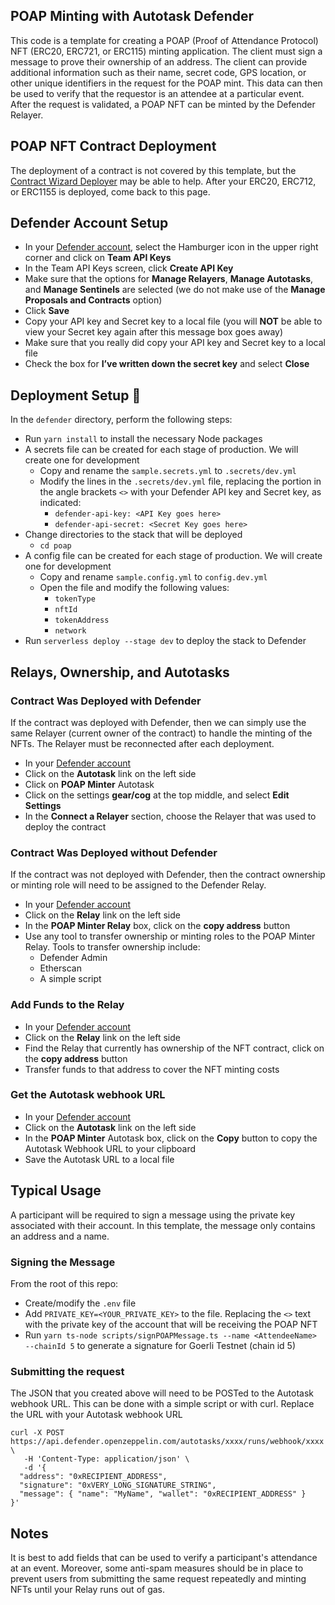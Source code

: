 ## POAP Minting with Autotask Defender

This code is a template for creating a POAP (Proof of Attendance Protocol) NFT (ERC20, ERC721, or ERC115) minting application. The client must sign a message to prove their ownership of an address. The client can provide additional information such as their name, secret code, GPS location, or other unique identifiers in the request for the POAP mint. This data can then be used to verify that the requestor is an attendee at a particular event. After the request is validated, a POAP NFT can be minted by the Defender Relayer.

## POAP NFT Contract Deployment

The deployment of a contract is not covered by this template, but the [Contract Wizard Deployer](../contract-wizard-deployer/README.md) may be able to help. After your ERC20, ERC712, or ERC1155 is deployed, come back to this page.

## Defender Account Setup

- In your [Defender account](https://defender.openzeppelin.com/), select the Hamburger icon in the upper right corner and click on **Team API Keys**
- In the Team API Keys screen, click **Create API Key**
- Make sure that the options for **Manage Relayers**, **Manage Autotasks**, and **Manage Sentinels** are selected (we do not make use of the **Manage Proposals and Contracts** option)
- Click **Save**
- Copy your API key and Secret key to a local file (you will **NOT** be able to view your Secret key again after this message box goes away)
- Make sure that you really did copy your API key and Secret key to a local file
- Check the box for **I’ve written down the secret key** and select **Close**

## Deployment Setup :rocket:

In the `defender` directory, perform the following steps:

- Run `yarn install` to install the necessary Node packages
- A secrets file can be created for each stage of production. We will create one for development
  - Copy and rename the `sample.secrets.yml` to `.secrets/dev.yml`
  - Modify the lines in the `.secrets/dev.yml` file, replacing the portion in the angle brackets `<>` with your Defender API key and Secret key, as indicated:
    - `defender-api-key: <API Key goes here>`
    - `defender-api-secret: <Secret Key goes here>`
- Change directories to the stack that will be deployed
  - `cd poap`
- A config file can be created for each stage of production. We will create one for development
  - Copy and rename `sample.config.yml` to `config.dev.yml`
  - Open the file and modify the following values:
    - `tokenType`
    - `nftId`
    - `tokenAddress`
    - `network`
- Run `serverless deploy --stage dev` to deploy the stack to Defender

## Relays, Ownership, and Autotasks

### Contract Was Deployed with Defender

If the contract was deployed with Defender, then we can simply use the same Relayer (current owner of the contract) to handle the minting of the NFTs. The Relayer must be reconnected after each deployment.

- In your [Defender account](https://defender.openzeppelin.com/)
- Click on the **Autotask** link on the left side
- Click on **POAP Minter** Autotask
- Click on the settings **gear/cog** at the top middle, and select **Edit Settings**
- In the **Connect a Relayer** section, choose the Relayer that was used to deploy the contract

### Contract Was Deployed without Defender

If the contract was not deployed with Defender, then the contract ownership or minting role will need to be assigned to the Defender Relay.

- In your [Defender account](https://defender.openzeppelin.com/)
- Click on the **Relay** link on the left side
- In the **POAP Minter Relay** box, click on the **copy address** button
- Use any tool to transfer ownership or minting roles to the POAP Minter Relay. Tools to transfer ownership include:
  - Defender Admin
  - Etherscan
  - A simple script

### Add Funds to the Relay

- In your [Defender account](https://defender.openzeppelin.com/)
- Click on the **Relay** link on the left side
- Find the Relay that currently has ownership of the NFT contract, click on the **copy address** button
- Transfer funds to that address to cover the NFT minting costs

### Get the Autotask webhook URL

- In your [Defender account](https://defender.openzeppelin.com/)
- Click on the **Autotask** link on the left side
- In the **POAP Minter** Autotask box, click on the **Copy** button to copy the Autotask Webhook URL to your clipboard
- Save the Autotask URL to a local file

## Typical Usage

A participant will be required to sign a message using the private key associated with their account. In this template, the message only contains an address and a name. 

### Signing the Message

From the root of this repo:

- Create/modify the `.env` file
- Add `PRIVATE_KEY=<YOUR_PRIVATE_KEY>` to the file. Replacing the `<>` text with the private key of the account that will be receiving the POAP NFT
- Run `yarn ts-node scripts/signPOAPMessage.ts --name <AttendeeName> --chainId 5` to generate a signature for Goerli Testnet (chain id 5)

### Submitting the request
The JSON that you created above will need to be POSTed to the Autotask webhook URL. This can be done with a simple script or with curl. Replace the URL with your Autotask webhook URL
```shell
curl -X POST https://api.defender.openzeppelin.com/autotasks/xxxx/runs/webhook/xxxx \
   -H 'Content-Type: application/json' \
   -d '{
  "address": "0xRECIPIENT_ADDRESS",
  "signature": "0xVERY_LONG_SIGNATURE_STRING",
  "message": { "name": "MyName", "wallet": "0xRECIPIENT_ADDRESS" }
}'
```

## Notes
It is best to add fields that can be used to verify a participant's attendance at an event. Moreover, some anti-spam measures should be in place to prevent users from submitting the same request repeatedly and minting NFTs until your Relay runs out of gas.